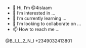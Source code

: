 - 👋 Hi, I’m @4islaam
- 👀 I’m interested in ...
- 🌱 I’m currently learning ...
- 💞️ I’m looking to collaborate on ...
- 📫 How to reach me ...

<!--- 0
4islaam/4islaam is a ✨ special ✨ repository because its `README.md` (this file) appears on your GitHub profile.
You can click the Preview link to take a look at your changes.
--->
@B_I_L_2_N_I +2349032413801
